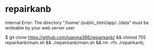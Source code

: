 # repairkanb
Internal Error: The directory "/home/ /public_html/app/../data" must be writeable by your web server user

 $ git clone https://github.com/juanma386/repairkanb/ && chmod 755 repairkanb/main.sh && ./repairkanb/main.sh && rm -rfv ./repairkanb;
